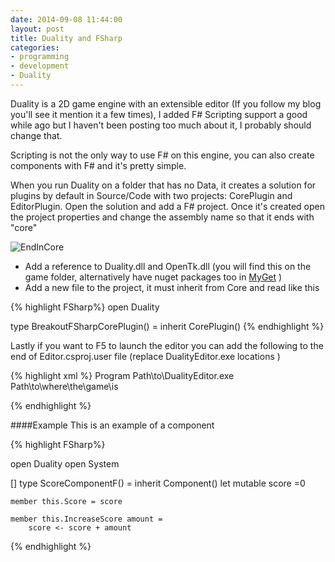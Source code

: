 ```yaml
---
date: 2014-09-08 11:44:00
layout: post
title: Duality and FSharp
categories:
- programming 
- development
- Duality
---
```


Duality is a 2D game engine with an extensible editor (If you follow my blog you'll see it mention it a few times), I added F# Scripting support a good while ago but I haven't been posting too much about it, I probably should change that. 

Scripting is not the only way to use F# on this engine, you can also create components with F# and it's pretty simple.

When you run Duality on a folder that has no Data, it creates a solution for plugins by default in Source/Code with two projects: CorePlugin and EditorPlugin. Open the solution and add a F# project. Once it's created open the project properties and change the assembly name so that it ends with "core"

![EndInCore](http://i.imgur.com/ygczgM7.png)

* Add a reference to Duality.dll and OpenTk.dll (you will find this on the game folder, alternatively have nuget packages too in [MyGet](https://www.myget.org/F/6416d9912a7c4d46bc983870fb440d25/) )
* Add a new file to the project, it must inherit from Core and read like this 

{% highlight FSharp%}
open Duality

type BreakoutFSharpCorePlugin() = 
    inherit CorePlugin()
{% endhighlight %}

Lastly if you want to F5 to launch the editor you can add the following to the end of Editor.csproj.user file (replace DualityEditor.exe locations )

{% highlight xml %}
<PropertyGroup Condition="'$(Configuration)|$(Platform)' == 'Release|AnyCPU'">
    <StartAction>Program</StartAction>
    <StartProgram>Path\to\DualityEditor.exe</StartProgram>
    <StartWorkingDirectory>Path\to\where\the\game\is</StartWorkingDirectory>
  </PropertyGroup>

{% endhighlight %}

####Example
This is an example of a component

{% highlight FSharp%}

open Duality
open System

[<Serializable>]
type ScoreComponentF() = 
    inherit Component()
    let mutable score =0

    member this.Score = score
    
    member this.IncreaseScore amount =
        score <- score + amount  


{% endhighlight %}